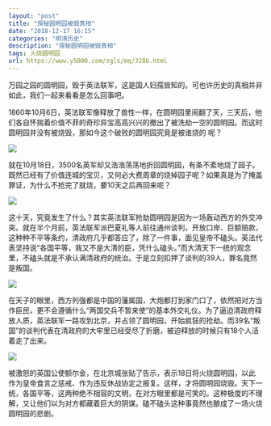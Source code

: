 ```yaml
---
layout: "post"
title: "探秘圆明园被毁真相"
date: "2018-12-17 16:15"
categories: "明清历史"
description: "探秘圆明园被毁真相"
tags: 火烧圆明园
url: https://www.y5000.com/zgls/mq/3286.html
---
```






万园之园的圆明园，毁于英法联军，这是国人妇孺皆知的。可也许历史的真相并非如此，我们一起来看看是怎么回事吧。

1860年10月6日，英法联军像释放了兽性一样，在圆明园里闹翻了天，三天后，他们各自怀揣着价值不菲的奇珍异宝高高兴兴的撤出了被洗劫一空的圆明园。而这时圆明园并没有被烧毁，那如今这个破败的圆明园究竟是被谁烧的
呢？

  

![](https://img.y5000.com/uploads/allimg/160930/6-160930101029327.jpg)

就在10月18日，3500名英军却又浩浩荡荡地折回圆明园，有条不紊地烧了园子。既然已经有了价值连城的宝贝，又何必大费周章的烧掉园子呢？如果真是为了掩盖罪证，为什么不抢完了就烧，要10天之后再回来呢？

![](/uploads/allimg/160930/6-160930101454b3.PNG)

这十天，究竟发生了什么？其实英法联军抢劫圆明园是因为一场轰动西方的外交冲突。就在半个月前，英法联军派巴夏礼等人前往通州谈判，开放口岸、巨额赔款，这种种不平等条约，清政府几乎都答应了，除了一件事，面见皇帝不磕头。英法代表坚持说“各国平等，我又不是大清的臣，凭什么磕头。”而大清天下一统的观念里，不磕头就是不承认满清政府的统治。于是立刻扣押了谈判的39人，罪名竟然是叛国。

  

![](/uploads/allimg/160930/6-160930101914296.JPG)

在天子的眼里，西方列强都是中国的藩属国，大炮都打到家门口了，依然把对方当作臣民，更不会遵循什么“两国交兵不暂来使”的基本外交礼仪。为了逼迫清政府释放人质，英法联军一路攻到北京，并占领了圆明园，开始疯狂的抢劫。而39名“叛国”的谈判代表在清政府的大牢里已经受尽了折磨，被迫释放的时候只有18个人活着走了出来。

![](/uploads/allimg/160930/6-160930101I92R.JPG)

被激怒的英国公使额尔金，在北京城张贴了告示，表示18日将火烧圆明园，以此作为皇帝食言之惩戒、作为违反休战协定之报复。这样，才将圆明园烧毁。天下一统，各国平等，这两种绝不相容的文明，在对方眼里都是可笑的。这种极度的不理解，又让他们以为对方都藏着巨大的阴谋。磕不磕头这种事竟然也酿成了一场火烧圆明园的悲剧。
